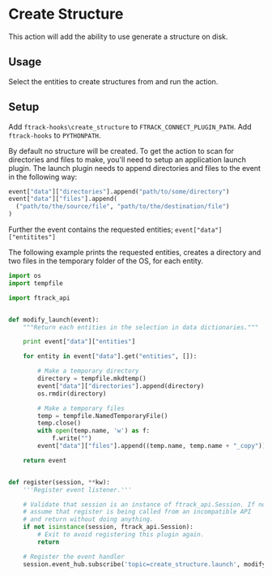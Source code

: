 # Create Structure

This action will add the ability to use generate a structure on disk.

## Usage

Select the entities to create structures from and run the action.

## Setup

Add ```ftrack-hooks\create_structure``` to ```FTRACK_CONNECT_PLUGIN_PATH```.
Add ```ftrack-hooks``` to ```PYTHONPATH```.

By default no structure will be created. To get the action to scan for directories and files to make, you'll need to setup an application launch plugin. The launch plugin needs to append directories and files to the event in the following way:

```python
event["data"]["directories"].append("path/to/some/directory")
event["data"]["files"].append(
  ("path/to/the/source/file", "path/to/the/destination/file")
)
```

Further the event contains the requested entities; ```event["data"]["entitites"]```

The following example prints the requested entities, creates a directory and two files in the temporary folder of the OS, for each entity.

```python
import os
import tempfile

import ftrack_api


def modify_launch(event):
    """Return each entities in the selection in data dictionaries."""

    print event["data"]["entities"]

    for entity in event["data"].get("entities", []):

        # Make a temporary directory
        directory = tempfile.mkdtemp()
        event["data"]["directories"].append(directory)
        os.rmdir(directory)

        # Make a temporary files
        temp = tempfile.NamedTemporaryFile()
        temp.close()
        with open(temp.name, 'w') as f:
            f.write("")
        event["data"]["files"].append((temp.name, temp.name + "_copy"))

    return event


def register(session, **kw):
    '''Register event listener.'''

    # Validate that session is an instance of ftrack_api.Session. If not,
    # assume that register is being called from an incompatible API
    # and return without doing anything.
    if not isinstance(session, ftrack_api.Session):
        # Exit to avoid registering this plugin again.
        return

    # Register the event handler
    session.event_hub.subscribe('topic=create_structure.launch', modify_launch)
```
